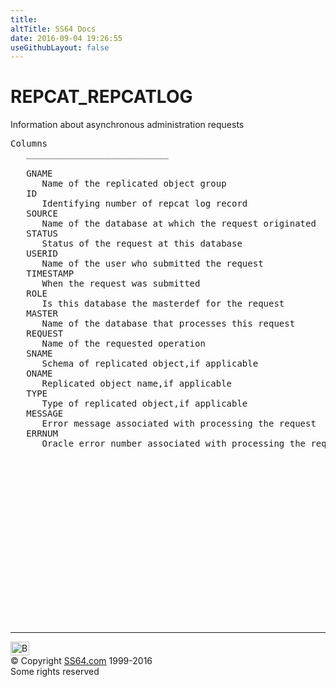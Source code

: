 ```yaml
---
title:
altTitle: SS64 Docs
date: 2016-09-04 19:26:55
useGithubLayout: false
---
```

<!-- #BeginLibraryItem "/Library/head_orad.lbi" --><!-- #EndLibraryItem --><h1>REPCAT_REPCATLOG </h1><p> Information about asynchronous administration requests </p> 
 
<pre>Columns
   ___________________________
 
   GNAME
      Name of the replicated object group
   ID
      Identifying number of repcat log record
   SOURCE
      Name of the database at which the request originated
   STATUS
      Status of the request at this database
   USERID
      Name of the user who submitted the request
   TIMESTAMP
      When the request was submitted
   ROLE
      Is this database the masterdef for the request
   MASTER
      Name of the database that processes this request
   REQUEST
      Name of the requested operation
   SNAME
      Schema of replicated object,if applicable
   ONAME
      Replicated object name,if applicable
   TYPE
      Type of replicated object,if applicable
   MESSAGE
      Error message associated with processing the request
   ERRNUM
      Oracle error number associated with processing the request

</pre><!-- #BeginLibraryItem "/Library/foot_orad.lbi" --><p><script async="" src="//pagead2.googlesyndication.com/pagead/js/adsbygoogle.js"></script>
<!-- oracle-footer -->
<ins class="adsbygoogle" style="display:inline-block;width:300px;height:250px" data-ad-client="ca-pub-6140977852749469" data-ad-slot="4275490898"></ins>
<script>
(adsbygoogle = window.adsbygoogle || []).push({});
</script></p>
<hr>
<div id="bl" class="footer"><a href="#"><img src="../images/top.png" width="30" height="22" alt="Back to the Top"></a></div>
<div id="br" class="footer, tagline">© Copyright <a href="http://ss64.com/">SS64.com</a> 1999-2016<br>
Some rights reserved</div>
<!-- #EndLibraryItem -->


